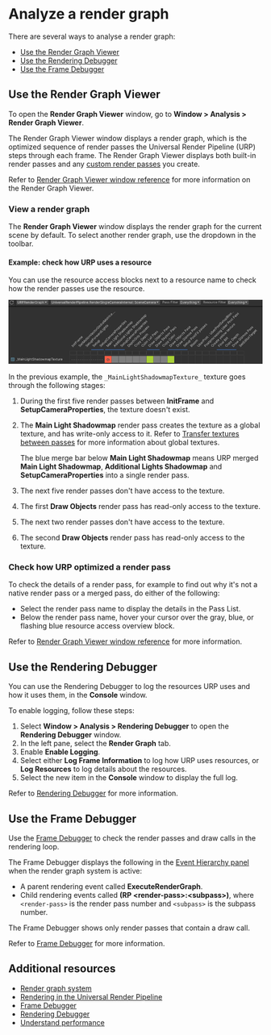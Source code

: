 # Analyze a render graph

There are several ways to analyse a render graph:

- [Use the Render Graph Viewer](#use-the-render-graph-viewer)
- [Use the Rendering Debugger](#use-the-rendering-debugger) 
- [Use the Frame Debugger](#use-the-frame-debugger)

## Use the Render Graph Viewer

To open the **Render Graph Viewer** window, go to **Window > Analysis > Render Graph Viewer**. 

The Render Graph Viewer window displays a render graph, which is the optimized sequence of render passes the Universal Render Pipeline (URP) steps through each frame. The Render Graph Viewer displays both built-in render passes and any [custom render passes](renderer-features/scriptable-render-passes.md) you create.

Refer to [Render Graph Viewer window reference](render-graph-viewer-reference.md) for more information on the Render Graph Viewer.

### View a render graph

The **Render Graph Viewer** window displays the render graph for the current scene by default. To select another render graph, use the dropdown in the toolbar.

#### Example: check how URP uses a resource

You can use the resource access blocks next to a resource name to check how the render passes use the resource.

![Render Graph Viewer example](Images/render-graph-viewer.png)

In the previous example, the `_MainLightShadowmapTexture_` texture goes through the following stages:

1. During the first five render passes between **InitFrame** and **SetupCameraProperties**, the texture doesn't exist.

2. The **Main Light Shadowmap** render pass creates the texture as a global texture, and has write-only access to it. Refer to [Transfer textures between passes](render-graph-pass-textures-between-passes.md) for more information about global textures.
    
    The blue merge bar below **Main Light Shadowmap** means URP merged **Main Light Shadowmap**, **Additional Lights Shadowmap** and **SetupCameraProperties** into a single render pass. 

3. The next five render passes don't have access to the texture.

4. The first **Draw Objects** render pass has read-only access to the texture.

5. The next two render passes don't have access to the texture.

6. The second **Draw Objects** render pass has read-only access to the texture.

### Check how URP optimized a render pass

To check the details of a render pass, for example to find out why it's not a native render pass or a merged pass, do either of the following:

- Select the render pass name to display the details in the Pass List.
- Below the render pass name, hover your cursor over the gray, blue, or flashing blue resource access overview block.

Refer to [Render Graph Viewer window reference](render-graph-viewer-reference.md) for more information.

## Use the Rendering Debugger

You can use the Rendering Debugger to log the resources URP uses and how it uses them, in the **Console** window.

To enable logging, follow these steps:

1. Select **Window > Analysis > Rendering Debugger** to open the **Rendering Debugger** window.
2. In the left pane, select the **Render Graph** tab.
3. Enable **Enable Logging**.
4. Select either **Log Frame Information** to log how URP uses resources, or **Log Resources** to log details about the resources.
5. Select the new item in the **Console** window to display the full log.

Refer to [Rendering Debugger](features/rendering-debugger.md) for more information.

## Use the Frame Debugger

Use the [Frame Debugger](https://docs.unity3d.com/2023.3/Documentation/Manual/frame-debugger-window.html) to check the render passes and draw calls in the rendering loop.

The Frame Debugger displays the following in the [Event Hierarchy panel](https://docs.unity3d.com/Manual/frame-debugger-window-event-hierarchy.html) when the render graph system is active:

- A parent rendering event called **ExecuteRenderGraph**.
- Child rendering events called **(RP &lt;render-pass&gt;:&lt;subpass&gt;)**, where `<render-pass>` is the render pass number and `<subpass>` is the subpass number.

The Frame Debugger shows only render passes that contain a draw call.

Refer to [Frame Debugger](https://docs.unity3d.com/2023.3/Documentation/Manual/frame-debugger-window.html) for more information.

## Additional resources

- [Render graph system](render-graph.md)
- [Rendering in the Universal Render Pipeline](rendering-in-universalrp.md)
- [Frame Debugger](https://docs.unity3d.com/2023.3/Documentation/Manual/frame-debugger-window.html)
- [Rendering Debugger](features/rendering-debugger.md)
- [Understand performance](understand-performance.md)
